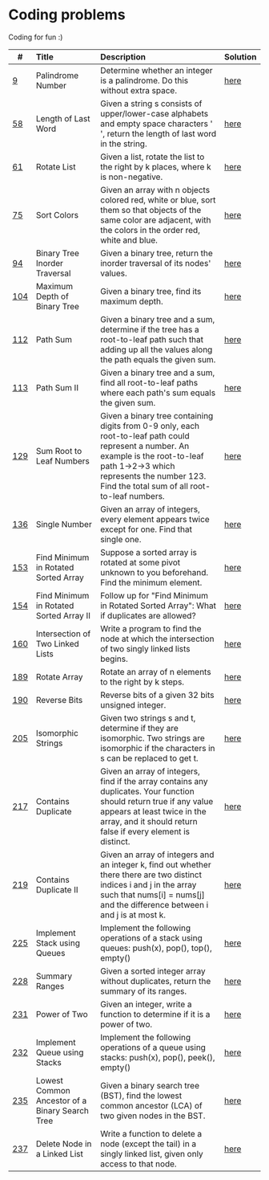 # Coding problems

Coding for fun :)

|#|Title|Description|Solution|
|---|:----- |:----------- |:-------- |
|[9](https://leetcode.com/problems/palindrome-number/)|Palindrome Number|Determine whether an integer is a palindrome. Do this without extra space.|[here](./leetcode/009_PalindromeNumber.java)|
|[58](https://leetcode.com/problems/length-of-last-word/)|Length of Last Word|Given a string s consists of upper/lower-case alphabets and empty space characters ' ', return the length of last word in the string.|[here](./leetcode/058_LengthOfLastWord.java)|
|[61](https://leetcode.com/problems/rotate-list/)|Rotate List|Given a list, rotate the list to the right by k places, where k is non-negative.|[here](./leetcode/061_RotateList.java)|
|[75](https://leetcode.com/problems/sort-colors/)|Sort Colors|Given an array with n objects colored red, white or blue, sort them so that objects of the same color are adjacent, with the colors in the order red, white and blue.|[here](./leetcode/075_SortColors.java)|
|[94](https://leetcode.com/problems/binary-tree-inorder-traversal/)|Binary Tree Inorder Traversal|Given a binary tree, return the inorder traversal of its nodes' values.|[here](./leetcode/094_BinaryTreeInorderTraversal.java)|
|[104](https://leetcode.com/problems/maximum-depth-of-binary-tree/)|Maximum Depth of Binary Tree|Given a binary tree, find its maximum depth.|[here](./leetcode/104_MaximumDepthOfBinaryTree.java)|
|[112](https://leetcode.com/problems/path-sum/)|Path Sum|Given a binary tree and a sum, determine if the tree has a root-to-leaf path such that adding up all the values along the path equals the given sum.|[here](./leetcode/112_PathSum.java)|
|[113](https://leetcode.com/problems/path-sum-ii/)|Path Sum II|Given a binary tree and a sum, find all root-to-leaf paths where each path's sum equals the given sum.|[here](./leetcode/113_PathSumII.java)|
|[129](https://leetcode.com/problems/sum-root-to-leaf-numbers/)|Sum Root to Leaf Numbers|Given a binary tree containing digits from 0-9 only, each root-to-leaf path could represent a number. An example is the root-to-leaf path 1->2->3 which represents the number 123. Find the total sum of all root-to-leaf numbers.|[here](./leetcode/129_SumRootToLeafNumbers.java)|
|[136](https://leetcode.com/problems/single-number/)|Single Number|Given an array of integers, every element appears twice except for one. Find that single one.|[here](./leetcode/136_SingleNumber.java)|
|[153](https://leetcode.com/problems/find-minimum-in-rotated-sorted-array/)|Find Minimum in Rotated Sorted Array|Suppose a sorted array is rotated at some pivot unknown to you beforehand. Find the minimum element.|[here](./leetcode/153_FindMinimumInRotatedSortedArray.java)|
|[154](https://leetcode.com/problems/find-minimum-in-rotated-sorted-array-ii/)|Find Minimum in Rotated Sorted Array II|Follow up for "Find Minimum in Rotated Sorted Array": What if duplicates are allowed?|[here](./leetcode/154_FindMinimumInRotatedSortedArrayII.java)|
|[160](https://leetcode.com/problems/intersection-of-two-linked-lists/)|Intersection of Two Linked Lists|Write a program to find the node at which the intersection of two singly linked lists begins.|[here](./leetcode/160_IntersectionOfTwoLinkedLists.java)|
|[189](https://leetcode.com/problems/rotate-array/)|Rotate Array|Rotate an array of n elements to the right by k steps.|[here](./leetcode/189_RotateArray.java)|
|[190](https://leetcode.com/problems/reverse-bits/)|Reverse Bits|Reverse bits of a given 32 bits unsigned integer.|[here](./leetcode/190_ReverseBits.java)|
|[205](https://leetcode.com/problems/isomorphic-strings/)|Isomorphic Strings|Given two strings s and t, determine if they are isomorphic. Two strings are isomorphic if the characters in s can be replaced to get t.|[here](./leetcode/205_IsomorphicStrings.java)|
|[217](https://leetcode.com/problems/contains-duplicate/)|Contains Duplicate|Given an array of integers, find if the array contains any duplicates. Your function should return true if any value appears at least twice in the array, and it should return false if every element is distinct.|[here](/leetcode/217_ContainsDuplicate.java)|
|[219](https://leetcode.com/problems/contains-duplicate-ii/)|Contains Duplicate II|Given an array of integers and an integer k, find out whether there there are two distinct indices i and j in the array such that nums[i] = nums[j] and the difference between i and j is at most k.|[here](/leetcode/219_ContainsDuplicateII.java)|
|[225](https://leetcode.com/problems/implement-stack-using-queues/)|Implement Stack using Queues|Implement the following operations of a stack using queues: push(x), pop(), top(), empty()|[here](./leetcode/225_ImplementStackUsingQueues.java)|
|[228](https://leetcode.com/problems/summary-ranges/)|Summary Ranges|Given a sorted integer array without duplicates, return the summary of its ranges.|[here](./leetcode/228_SummaryRanges.java)|
|[231](https://leetcode.com/problems/power-of-two/)|Power of Two|Given an integer, write a function to determine if it is a power of two.|[here](./leetcode/231_PowerOfTwo.java)|
|[232](https://leetcode.com/problems/implement-queue-using-stacks/)|Implement Queue using Stacks|Implement the following operations of a queue using stacks: push(x), pop(), peek(), empty()|[here](./leetcode/232_ImplementQueueUsingStacks.java)|
|[235](https://leetcode.com/problems/lowest-common-ancestor-of-a-binary-search-tree/)|Lowest Common Ancestor of a Binary Search Tree|Given a binary search tree (BST), find the lowest common ancestor (LCA) of two given nodes in the BST.|[here](./leetcode/235_LCAofBST.java)|
|[237](https://leetcode.com/problems/delete-node-in-a-linked-list/)|Delete Node in a Linked List|Write a function to delete a node (except the tail) in a singly linked list, given only access to that node.|[here](./leetcode/237_DeleteNodeInLinkedList.java)|
